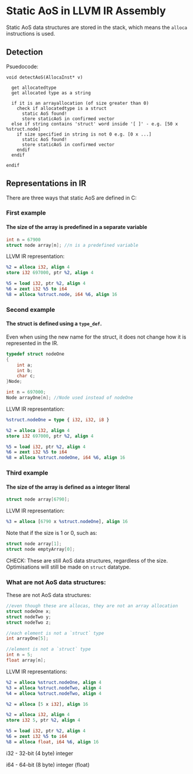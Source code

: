 # Static AoS in LLVM IR Assembly

Static AoS data structures are stored in the stack, which means the `alloca` instructions is used.

## Detection 

Psuedocode:
```pseudo
void detectAoS(AllocaInst* v)

  get allocatedtype
  get allocated type as a string

  if it is an arrayallocation (of size greater than 0)
    check if allocatedtype is a struct
      static AoS found!
      store staticAoS in confirmed vector
  else if string contains 'struct' word inside '[ ]' - e.g. [50 x %struct.node]
    if size specified in string is not 0 e.g. [0 x ...]
      static AoS found!
      store staticAoS in confirmed vector
    endif
  endif
  
endif
```
## Representations in IR
 
There are three ways that static AoS are defined in C:

### First example

#### The size of the array is predefined in a separate variable

```C
int n = 67900
struct node array[n]; //n is a predefined variable
```

LLVM IR representation:

```llvm
%2 = alloca i32, align 4
store i32 697000, ptr %2, align 4 

%5 = load i32, ptr %2, align 4
%6 = zext i32 %5 to i64
%8 = alloca %struct.node, i64 %6, align 16
```
### Second example

#### The struct is defined using a `type_def`.

Even when using the new name for the struct, it does not change how it is represented in the IR.

```C
typedef struct nodeOne
{
    int a;
    int b;
    char c;
}Node;
```
```C
int n = 697000; 
Node arrayOne[n]; //Node used instead of nodeOne
```
LLVM IR representation:

```llvm
%struct.nodeOne = type { i32, i32, i8 }
```
```llvm
%2 = alloca i32, align 4
store i32 697000, ptr %2, align 4

%5 = load i32, ptr %2, align 4
%6 = zext i32 %5 to i64
%8 = alloca %struct.nodeOne, i64 %6, align 16
```

### Third example

#### The size of the array is defined as a integer literal

```C
struct node array[6790]; 
```
LLVM IR representation:

```llvm
%3 = alloca [6790 x %struct.nodeOne], align 16
```
Note that if the size is 1 or 0, such as:

```C
struct node array[1];
struct node emptyArray[0];
```
CHECK: These are still AoS data structures, regardless of the size. Optimisations will still be made on `struct` datatype.

### What are not AoS data structures:

These are not AoS data structures:

```C
//even though these are allocas, they are not an array allocation
struct nodeOne x;
struct nodeTwo y;
struct nodeTwo z;
```

```C
//each element is not a `struct` type
int arrayOne[5];
```

```C
//element is not a `struct` type
int n = 5;
float array[n];
```

LLVM IR representations:

```llvm
%2 = alloca %struct.nodeOne, align 4
%3 = alloca %struct.nodeTwo, align 4
%4 = alloca %struct.nodeTwo, align 4
```
```llvm
%2 = alloca [5 x i32], align 16
```

```llvm
%2 = alloca i32, align 4
store i32 5, ptr %2, align 4

%5 = load i32, ptr %2, align 4
%6 = zext i32 %5 to i64
%8 = alloca float, i64 %6, align 16
```

i32 - 32-bit (4 byte) integer

i64 - 64-bit (8 byte) integer (float)